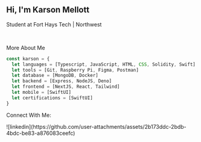 ## Hi, I'm Karson Mellott

<p>Student at Fort Hays Tech | Northwest</p>
<br />

<p>More About Me</p>

```typescript
const karson = {
  let languages = [Typescript, JavaScript, HTML, CSS, Solidity, Swift]
  let tools = [Git, Raspberry Pi, Figma, Postman]
  let database = [MongoDB, Docker]
  let backend = [Express, NodeJS, Deno]
  let frontend = [NextJS, React, Tailwind]
  let mobile = [SwiftUI]
  let certifications = [SwiftUI] 
}
```
<!--
![Top Langs](https://github-readme-stats.vercel.app/api/top-langs/?username=KrispyKreme8085&count_private=true&langs_count=8&layout=compact)
-->

<p>Connect With Me:</p>
<div style={{ display: "flex", flexDirection: "row" }}>
  ![linkedin](https://github.com/user-attachments/assets/2b173ddc-2bdb-4bdc-be83-a876083ceefc)
</div>

<!--
Here are some ideas to get you started:

- 🔭 I’m currently working on ...
- 🌱 I’m currently learning ...
- 👯 I’m looking to collaborate on ...
- 🤔 I’m looking for help with ...
- 💬 Ask me about ...
- 📫 How to reach me: ...
- 😄 Pronouns: ...
- ⚡ Fun fact: ...
-->
